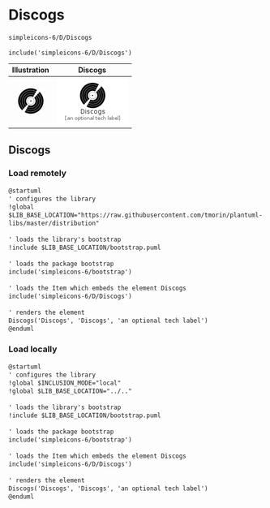 # Discogs


```text
simpleicons-6/D/Discogs
```

```text
include('simpleicons-6/D/Discogs')
```



| Illustration | Discogs |
| :---: | :---: |
| ![illustration for Illustration](../../simpleicons-6/D/Discogs.png) | ![illustration for Discogs](../../simpleicons-6/D/Discogs.Local.png) |




## Discogs

### Load remotely
```plantuml
@startuml
' configures the library
!global $LIB_BASE_LOCATION="https://raw.githubusercontent.com/tmorin/plantuml-libs/master/distribution"

' loads the library's bootstrap
!include $LIB_BASE_LOCATION/bootstrap.puml

' loads the package bootstrap
include('simpleicons-6/bootstrap')

' loads the Item which embeds the element Discogs
include('simpleicons-6/D/Discogs')

' renders the element
Discogs('Discogs', 'Discogs', 'an optional tech label')
@enduml
```

### Load locally
```plantuml
@startuml
' configures the library
!global $INCLUSION_MODE="local"
!global $LIB_BASE_LOCATION="../.."

' loads the library's bootstrap
!include $LIB_BASE_LOCATION/bootstrap.puml

' loads the package bootstrap
include('simpleicons-6/bootstrap')

' loads the Item which embeds the element Discogs
include('simpleicons-6/D/Discogs')

' renders the element
Discogs('Discogs', 'Discogs', 'an optional tech label')
@enduml
```

